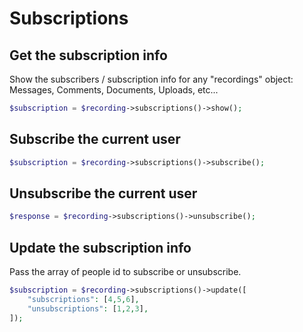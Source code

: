 # Subscriptions

## Get the subscription info

Show the subscribers / subscription info for any "recordings" object: Messages, Comments, Documents,
Uploads, etc...

```php
$subscription = $recording->subscriptions()->show();
```

## Subscribe the current user

```php
$subscription = $recording->subscriptions()->subscribe();
```

## Unsubscribe the current user

```php
$response = $recording->subscriptions()->unsubscribe();
```

## Update the subscription info

Pass the array of people id to subscribe or unsubscribe.

```php
$subscription = $recording->subscriptions()->update([
    "subscriptions": [4,5,6],
    "unsubscriptions": [1,2,3],
]);
```

